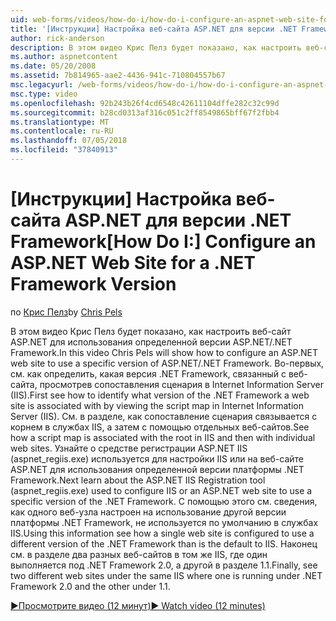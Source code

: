 ```yaml
---
uid: web-forms/videos/how-do-i/how-do-i-configure-an-aspnet-web-site-for-a-net-framework-version
title: '[Инструкции] Настройка веб-сайта ASP.NET для версии .NET Framework | Документация Майкрософт'
author: rick-anderson
description: В этом видео Крис Пелз будет показано, как настроить веб-сайт ASP.NET для использования определенной версии ASP.NET/.NET Framework. Сначала Узнайте, как определить какие v...
ms.author: aspnetcontent
ms.date: 05/20/2008
ms.assetid: 7b814965-aae2-4436-941c-710804557b67
msc.legacyurl: /web-forms/videos/how-do-i/how-do-i-configure-an-aspnet-web-site-for-a-net-framework-version
msc.type: video
ms.openlocfilehash: 92b243b26f4cd6548c42611104dffe282c32c99d
ms.sourcegitcommit: b28cd0313af316c051c2ff8549865bff67f2fbb4
ms.translationtype: MT
ms.contentlocale: ru-RU
ms.lasthandoff: 07/05/2018
ms.locfileid: "37840913"
---
```

<a name="how-do-i-configure-an-aspnet-web-site-for-a-net-framework-version"></a><span data-ttu-id="3d1e5-104">[Инструкции] Настройка веб-сайта ASP.NET для версии .NET Framework</span><span class="sxs-lookup"><span data-stu-id="3d1e5-104">[How Do I:] Configure an ASP.NET Web Site for a .NET Framework Version</span></span>
====================
<span data-ttu-id="3d1e5-105">по [Крис Пелз](https://twitter.com/chrispels)</span><span class="sxs-lookup"><span data-stu-id="3d1e5-105">by [Chris Pels](https://twitter.com/chrispels)</span></span>

<span data-ttu-id="3d1e5-106">В этом видео Крис Пелз будет показано, как настроить веб-сайт ASP.NET для использования определенной версии ASP.NET/.NET Framework.</span><span class="sxs-lookup"><span data-stu-id="3d1e5-106">In this video Chris Pels will show how to configure an ASP.NET web site to use a specific version of ASP.NET/.NET Framework.</span></span> <span data-ttu-id="3d1e5-107">Во-первых, см. как определить, какая версия .NET Framework, связанный с веб-сайта, просмотрев сопоставления сценария в Internet Information Server (IIS).</span><span class="sxs-lookup"><span data-stu-id="3d1e5-107">First see how to identify what version of the .NET Framework a web site is associated with by viewing the script map in Internet Information Server (IIS).</span></span> <span data-ttu-id="3d1e5-108">См. в разделе, как сопоставление сценария связывается с корнем в службах IIS, а затем с помощью отдельных веб-сайтов.</span><span class="sxs-lookup"><span data-stu-id="3d1e5-108">See how a script map is associated with the root in IIS and then with individual web sites.</span></span> <span data-ttu-id="3d1e5-109">Узнайте о средстве регистрации ASP.NET IIS (aspnet\_regiis.exe) используется для настройки IIS или на веб-сайте ASP.NET для использования определенной версии платформы .NET Framework.</span><span class="sxs-lookup"><span data-stu-id="3d1e5-109">Next learn about the ASP.NET IIS Registration tool (aspnet\_regiis.exe) used to configure IIS or an ASP.NET web site to use a specific version of the .NET Framework.</span></span> <span data-ttu-id="3d1e5-110">С помощью этого см. сведения, как одного веб-узла настроен на использование другой версии платформы .NET Framework, не используется по умолчанию в службах IIS.</span><span class="sxs-lookup"><span data-stu-id="3d1e5-110">Using this information see how a single web site is configured to use a different version of the .NET Framework than is the default to IIS.</span></span> <span data-ttu-id="3d1e5-111">Наконец см. в разделе два разных веб-сайтов в том же IIS, где один выполняется под .NET Framework 2.0, а другой в разделе 1.1.</span><span class="sxs-lookup"><span data-stu-id="3d1e5-111">Finally, see two different web sites under the same IIS where one is running under .NET Framework 2.0 and the other under 1.1.</span></span>

[<span data-ttu-id="3d1e5-112">&#9654;Просмотрите видео (12 минут)</span><span class="sxs-lookup"><span data-stu-id="3d1e5-112">&#9654; Watch video (12 minutes)</span></span>](https://channel9.msdn.com/Blogs/ASP-NET-Site-Videos/how-do-i-configure-an-aspnet-web-site-for-a-net-framework-version)
